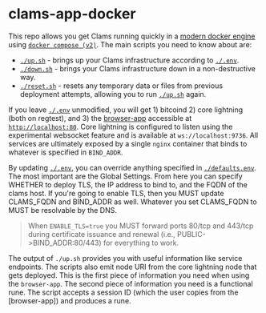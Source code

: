 # clams-app-docker

This repo allows you get Clams running quickly in a [modern docker engine](https://docs.docker.com/engine/) using [`docker compose (v2)`](https://docs.docker.com/compose/compose-file/). The main scripts you need to know about are:

* [`./up.sh`](./up.sh) - brings up your Clams infrastructure according to [`./.env`](./.env).
* [`./down.sh`](./down.sh) - brings your Clams infrastructure down in a non-destructive way.
* [`./reset.sh`](./reset.sh) - resets any temporary data or files from previous deployment attempts, allowing you to run [`./up.sh`](./up.sh) again.

If you leave [`./.env`](./.env) unmodified, you will get 1) bitcoind 2) core lightning (both on regtest), and 3) the [browser-app](https://github.com/clams-tech/browser-app) accessible at [`http://localhost:80`](http://localhost:80). Core lightning is configured to listen using the experimental websocket feature and is available at `ws://localhost:9736`. All services are ultimately exposed by a single `nginx` container that binds to whatever is specified in `BIND_ADDR`.

By updating [`./.env`](./.env), you can override anything specified in [`./defaults.env`](./defaults.env). The most important are the Global Settings. From here you can specify WHETHER to deploy TLS, the IP address to bind to, and the FQDN of the clams host. If you're going to enable TLS, then you MUST update CLAMS_FQDN and BIND_ADDR as well. Whatever you set CLAMS_FQDN to MUST be resolvable by the DNS.

> When `ENABLE_TLS=true` you MUST forward ports 80/tcp and 443/tcp during certificate issuance and renewal (i.e., PUBLIC->BIND_ADDR:80/443) for everything to work.

The output of `./up.sh` provides you with useful information like service endpoints. The scripts also emit node URI from the core lightning node that gets deployed. This is the first piece of information you need when using the `browser-app`. The second piece of information you need is a functional rune. The script accepts a session ID (which the user copies from the [browser-app]) and produces a rune.
